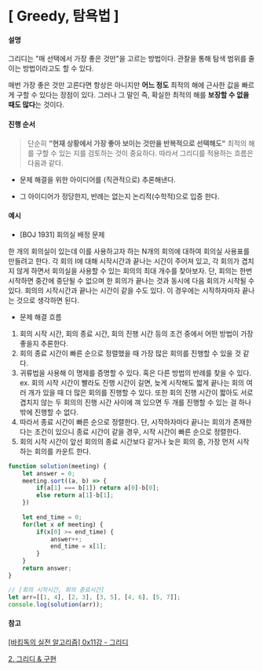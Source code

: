 # [ Greedy, 탐욕법 ]

#### 설명 

그리디는 "매 선택에서 가장 좋은 것만"을 고르는 방법이다. 관찰을 통해 탐색 범위를 줄이는 방법이라고도 할 수 있다.  

매번 가장 좋은 것만 고른다면 항상은 아니지만 **어느 정도** 최적의 해에 근사한 값을 빠르게 구할 수 있다는 장점이 있다. 그러나 그 말인 즉, 확실한 최적의 해를 **보장할 수 없을 때도 많다**는 것이다.



#### 진행 순서

> 단순히 **"현재 상황에서 가장 좋아 보이는 것만을 반복적으로 선택해도"** 최적의 해를 구할 수 있는 지를 검토하는 것이 중요하다. 따라서 그리디를 적용하는 흐름은 다음과 같다.

+ 문제 해결을 위한 아이디어를 (직관적으로) 추론해낸다.

+ 그 아이디어가 정당한지, 반례는 없는지 논리적(수학적)으로 입증 한다.



#### 예시

+ [BOJ 1931] 회의실 배정 문제  

한 개의 회의실이 있는데 이를 사용하고자 하는 N개의 회의에 대하여 회의실 사용표를 만들려고 한다. 각 회의 I에 대해 시작시간과 끝나는 시간이 주어져 있고, 각 회의가 겹치지 않게 하면서 회의실을 사용할 수 있는 회의의 최대 개수를 찾아보자. 단, 회의는 한번 시작하면 중간에 중단될 수 없으며 한 회의가 끝나는 것과 동시에 다음 회의가 시작될 수 있다. 회의의 시작시간과 끝나는 시간이 같을 수도 있다. 이 경우에는 시작하자마자 끝나는 것으로 생각하면 된다.

+ 문제 해결 흐름

1. 회의 시작 시간, 회의 종료 시간, 회의 진행 시간 등의 조건 중에서 어떤 방법이 가장 좋을지 추론한다.
2. 회의 종료 시간이 빠른 순으로 정렬했을 때 가장 많은 회의를 진행할 수 있을 것 같다.
3. 귀류법을 사용해 이 명제를 증명할 수 있다. 혹은 다른 방법의 반례를 찾을 수 있다.
   ex. 회의 시작 시간이 빨라도 진행 시간이 길면, 늦게 시작해도 짧게 끝나는 회의 여러 개가 있을 때 더 많은 회의를 진행할 수 있다. 또한 회의 진행 시간이 짧아도 서로 겹치지 않는 두 회의의 진행 시간 사이에 껴 있으면 두 개를 진행할 수 있는 걸 하나밖에 진행할 수 없다.
4. 따라서 종료 시간이 빠른 순으로 정렬한다. 단, 시작하자마다 끝나는 회의가 존재한다는 조건이 있으니 종료 시간이 같을 경우, 시작 시간이 빠른 순으로 정렬한다.
5. 회의 시작 시간이 앞선 회의의 종료 시간보다 같거나 늦은 회의 중, 가장 먼저 시작하는 회의를 카운트 한다.

```javascript
function solution(meeting) {
    let answer = 0;
    meeting.sort((a, b) => {
        if(a[1] === b[1]) return a[0]-b[0];
        else return a[1]-b[1];
    })
    
    let end_time = 0;
    for(let x of meeting) {
        if(x[0] >= end_time) {
            answer++;
            end_time = x[1];
        }
    }
    return answer;
}

// [회의 시작시간, 회의 종료시간] 
let arr=[[1, 4], [2, 3], [3, 5], [4, 6], [5, 7]];
console.log(solution(arr));
```



#### 참고

[[바킹독의 실전 알고리즘] 0x11강 - 그리디](https://www.youtube.com/watch?v=De0Qg-2O80c&t=306s)

[2. 그리디 & 구현](https://www.youtube.com/watch?v=2zjoKjt97vQ)